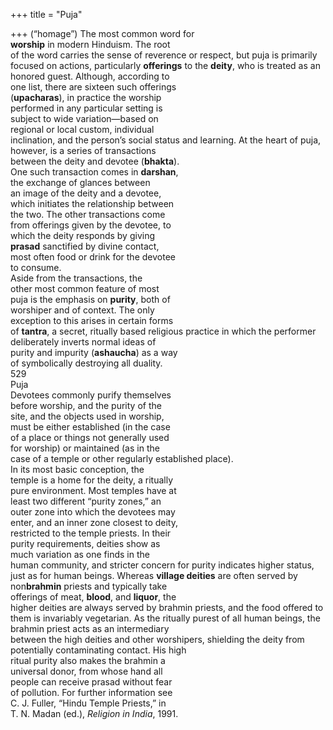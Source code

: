 +++
title = "Puja"

+++
(“homage”) The most common word for  
**worship** in modern Hinduism. The root  
of the word carries the sense of reverence or respect, but puja is primarily  
focused on actions, particularly **offerings** to the **deity**, who is treated as an  
honored guest. Although, according to  
one list, there are sixteen such offerings  
(**upacharas**), in practice the worship  
performed in any particular setting is  
subject to wide variation—based on  
regional or local custom, individual  
inclination, and the person’s social status and learning. At the heart of puja,  
however, is a series of transactions  
between the deity and devotee (**bhakta**).  
One such transaction comes in **darshan**,  
the exchange of glances between  
an image of the deity and a devotee,  
which initiates the relationship between  
the two. The other transactions come  
from offerings given by the devotee, to  
which the deity responds by giving  
**prasad** sanctified by divine contact,  
most often food or drink for the devotee  
to consume.  
Aside from the transactions, the  
other most common feature of most  
puja is the emphasis on **purity**, both of  
worshiper and of context. The only  
exception to this arises in certain forms  
of **tantra**, a secret, ritually based religious practice in which the performer  
deliberately inverts normal ideas of  
purity and impurity (**ashaucha**) as a way  
of symbolically destroying all duality.  
529  
Puja  
Devotees commonly purify themselves  
before worship, and the purity of the  
site, and the objects used in worship,  
must be either established (in the case  
of a place or things not generally used  
for worship) or maintained (as in the  
case of a temple or other regularly established place).  
In its most basic conception, the  
temple is a home for the deity, a ritually  
pure environment. Most temples have at  
least two different “purity zones,” an  
outer zone into which the devotees may  
enter, and an inner zone closest to deity,  
restricted to the temple priests. In their  
purity requirements, deities show as  
much variation as one finds in the  
human community, and stricter concern for purity indicates higher status,  
just as for human beings. Whereas **village deities** are often served by non**brahmin** priests and typically take  
offerings of meat, **blood**, and **liquor**, the  
higher deities are always served by brahmin priests, and the food offered to  
them is invariably vegetarian. As the ritually purest of all human beings, the  
brahmin priest acts as an intermediary  
between the high deities and other worshipers, shielding the deity from potentially contaminating contact. His high  
ritual purity also makes the brahmin a  
universal donor, from whose hand all  
people can receive prasad without fear  
of pollution. For further information see  
C. J. Fuller, “Hindu Temple Priests,” in  
T. N. Madan (ed.), *Religion in India*, 1991.